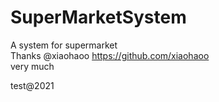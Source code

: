 # SuperMarketSystem
A system for supermarket  
Thanks  @xiaohaoo https://github.com/xiaohaoo  
very much


test@2021
